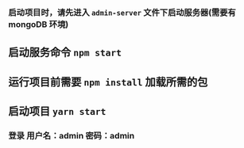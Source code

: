 ### 启动项目时，请先进入 `admin-server` 文件下启动服务器(需要有 mongoDB 环境)
## 启动服务命令 `npm start`

## 运行项目前需要 `npm install` 加载所需的包
## 启动项目 `yarn start`

### 登录  用户名：admin    密码：admin
